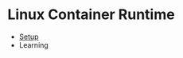 # Linux Container Runtime

* [Setup](https://github.com/redtree0/Learning-C/tree/master/LinuxContainer/Setup)
* Learning
